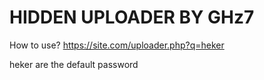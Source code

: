 # HIDDEN UPLOADER BY GHz7
How to use?
https://site.com/uploader.php?q=heker

heker are the default password
